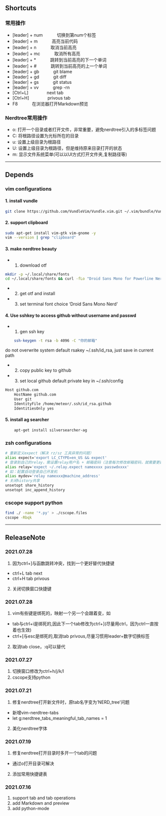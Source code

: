 ## Shortcuts
### 常用操作
* [leader] + num   &emsp;&emsp;&emsp;切换到第num个标签
* [leader] + m     &emsp;&emsp;&emsp;高亮当前代码
* [leader] + n     &emsp;&emsp;&emsp;取消当前高亮
* [leader] + mc    &emsp;&emsp;&emsp;取消所有高亮
* [leader] + *     &emsp;&emsp;&emsp;跳转到当前高亮的下一个单词
* [leader] + #     &emsp;&emsp;&emsp;跳转到当前高亮的上一个单词
* [leader] + gb    &emsp;&emsp;&emsp;git blame
* [leader] + gd    &emsp;&emsp;&emsp;git diff
* [leader] + gs    &emsp;&emsp;&emsp;git status
* [leader] + vv    &emsp;&emsp;&emsp;grep -rn
* [Ctrl+L]         &emsp;&emsp;&emsp;&emsp;next tab
* [Ctrl+H]         &emsp;&emsp;&emsp;&emsp;privous tab
* F8                &emsp;&emsp;&emsp;在浏览器打开Markdown预览
### Nerdtree常用操作
* o: 打开一个目录或者打开文件，非常重要，避免nerdtree引入的多标签问题
* C: 将根路径设置为光标所在的目录
* u: 设置上级目录为根路径
* U: 设置上级目录为根路径，但是维持原来目录打开的状态
* m: 显示文件系统菜单(可以以UI方式打开文件夹,复制路径等)
---


## Depends

### vim configurations

#### 1. install vundle  
```bash
git clone https://github.com/VundleVim/Vundle.vim.git ~/.vim/bundle/Vundle.vim
```

#### 2. support clipboard
```bash
sudo apt-get install vim-gtk vim-gnome -y
vim --version | grep "clipboard"
```

#### 3. make nerdtree beauty
 * 1) download otf
```bash
mkdir -p ~/.local/share/fonts
cd ~/.local/share/fonts && curl -fLo "Droid Sans Mono for Powerline Nerd Font Complete.otf" https://github.com/ryanoasis/nerd-fonts/raw/master/patched-fonts/DroidSansMono/complete/Droid%20Sans%20Mono%20Nerd%20Font%20Complete.otf
```
 * 2) get otf and install
 * 3) set terminal font choice ‘Droid Sans Mono Nerd'

#### 4. Use sshkey to access github without username and passwd
 * 1) gen ssh key
```bash
    ssh-keygen -t rsa -b 4096 -C "你的邮箱"
```
   do not overwrite system default rsakey ~/.ssh/id_rsa, just save in current path
 * 2) copy public key to github
 * 3) set local github default private key in ~/.ssh/config
```bash
Host github.com
    HostName github.com
    User git
    IdentityFile /home/meteor/.ssh/id_rsa.github
    IdentitiesOnly yes
```
#### 5. install ag searcher
```bash
    apt-get install silversearcher-ag
```



### zsh configurations

```bash
# 重新定义expect（解决 rz/sz 工具异常的问题）
alias expect='export LC_CTYPE=en_US && expect'
# 登录到自己的relay，需设置relay用户名 + 邮箱密码（注意每次修改邮箱密码，就需要更新一次！！！）
alias relay='expect ~/.relay.expect namexxxx passwdxxxx'
# 如：配置自动登录自己开发机
alias mydev='relay namexxx@machine_address'
# 关闭history共享
unsetopt share_history
unsetopt inc_append_history
```

### cscope support python
```bash
find ./ -name '*.py' > ./cscope.files
cscope -Rbqk
```
---

## ReleaseNote

### 2021.07.28
1. 因为ctrl+]与函数跳转冲突，找到一个更好替代快捷键
 * ctrl+L tab next
 * ctrl+H tab privous
2. 关闭切换窗口快捷键

### 2021.07.28
1. vim有些键是绑死的，映射一个另一个会跟着变，如
 * tab与ctrl+i是绑死的,因此下一个tab修改为ctrl+](尽量用ctrl，因为ctrl一直按着也生效)
 * ctrl+[与esc是绑死的,取消tab privous,尽量习惯用leader+数字切换标签
2. 取消tab close，:q可以替代

### 2021.07.27
1. 切换窗口修改为ctrl+h/j/k/l
2. cscope支持python

### 2021.07.21
1. 修复nerdtree打开新文件时，原tab名字变为’NERD_tree'问题
 * 新增vim-nerdtree-tabs
 * let g:nerdtree_tabs_meaningful_tab_names = 1
2. 美化nerdtree字体

### 2021.07.19
1. 修复nerdtree打开目录时多开一个tab的问题
 * 通过o打开目录可解决
2. 添加常用快捷键表

### 2021.07.16
1. support tab and tab operations
2. add Markdown and preview
3. add python-mode

